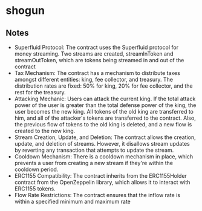 # shogun

## Notes

- Superfluid Protocol: The contract uses the Superfluid protocol for money streaming. Two streams are created, streamInToken and streamOutToken, which are tokens being streamed in and out of the contract
- Tax Mechanism: The contract has a mechanism to distribute taxes amongst different entities: king, fee collector, and treasury. The distribution rates are fixed: 50% for king, 20% for fee collector, and the rest for the treasury.
- Attacking Mechanic: Users can attack the current king. If the total attack power of the user is greater than the total defense power of the king, the user becomes the new king. All tokens of the old king are transferred to him, and all of the attacker's tokens are transferred to the contract. Also, the previous flow of tokens to the old king is deleted, and a new flow is created to the new king.
- Stream Creation, Update, and Deletion: The contract allows the creation, update, and deletion of streams. However, it disallows stream updates by reverting any transaction that attempts to update the stream.
- Cooldown Mechanism: There is a cooldown mechanism in place, which prevents a user from creating a new stream if they're within the cooldown period.
- ERC1155 Compatibility: The contract inherits from the ERC1155Holder contract from the OpenZeppelin library, which allows it to interact with ERC1155 tokens.
- Flow Rate Restrictions: The contract ensures that the inflow rate is within a specified minimum and maximum rate
